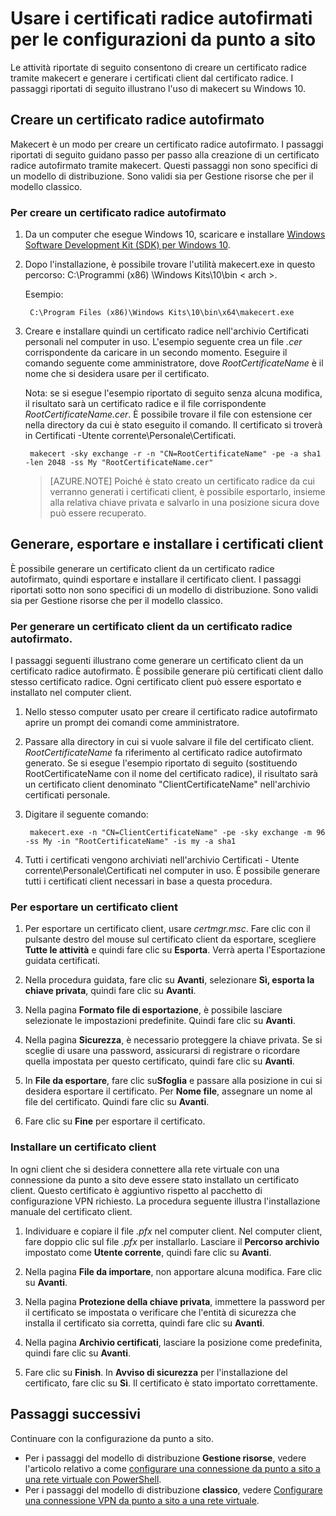 <properties 
   pageTitle="Creare certificati autofirmati per configurazioni cross-premise di gateway VPN da punto a sito con makecert | Microsoft Azure"
   description="Questo articolo contiene i passaggi per usare makecert e creare certificati radice autofirmati in Windows 10."
   services="vpn-gateway"
   documentationCenter="na"
   authors="cherylmc"
   manager="carmonm"
   editor=""
   tags="azure-resource-manager"/>
<tags 
   ms.service="vpn-gateway"
   ms.devlang="na"
   ms.topic="article"
   ms.tgt_pltfrm="na"
   ms.workload="infrastructure-services"
   ms.date="04/26/2016"
   ms.author="cherylmc" />

# Usare i certificati radice autofirmati per le configurazioni da punto a sito

Le attività riportate di seguito consentono di creare un certificato radice tramite makecert e generare i certificati client dal certificato radice. I passaggi riportati di seguito illustrano l'uso di makecert su Windows 10.

## Creare un certificato radice autofirmato

Makecert è un modo per creare un certificato radice autofirmato. I passaggi riportati di seguito guidano passo per passo alla creazione di un certificato radice autofirmato tramite makecert. Questi passaggi non sono specifici di un modello di distribuzione. Sono validi sia per Gestione risorse che per il modello classico.

### Per creare un certificato radice autofirmato

1. Da un computer che esegue Windows 10, scaricare e installare [Windows Software Development Kit (SDK) per Windows 10](https://dev.windows.com/it-IT/downloads/windows-10-sdk).

2. Dopo l'installazione, è possibile trovare l'utilità makecert.exe in questo percorso: C:\\Programmi (x86) \\Windows Kits\\10\\bin < arch >.
		
	Esempio:
	
		C:\Program Files (x86)\Windows Kits\10\bin\x64\makecert.exe

3. Creare e installare quindi un certificato radice nell'archivio Certificati personali nel computer in uso. L'esempio seguente crea un file *.cer* corrispondente da caricare in un secondo momento. Eseguire il comando seguente come amministratore, dove *RootCertificateName* è il nome che si desidera usare per il certificato.

	Nota: se si esegue l'esempio riportato di seguito senza alcuna modifica, il risultato sarà un certificato radice e il file corrispondente *RootCertificateName.cer*. È possibile trovare il file con estensione cer nella directory da cui è stato eseguito il comando. Il certificato si troverà in Certificati -Utente corrente\\Personale\\Certificati.

    	makecert -sky exchange -r -n "CN=RootCertificateName" -pe -a sha1 -len 2048 -ss My "RootCertificateName.cer"

	>[AZURE.NOTE] Poiché è stato creato un certificato radice da cui verranno generati i certificati client, è possibile esportarlo, insieme alla relativa chiave privata e salvarlo in una posizione sicura dove può essere recuperato.

## Generare, esportare e installare i certificati client

È possibile generare un certificato client da un certificato radice autofirmato, quindi esportare e installare il certificato client. I passaggi riportati sotto non sono specifici di un modello di distribuzione. Sono validi sia per Gestione risorse che per il modello classico.

### Per generare un certificato client da un certificato radice autofirmato.

I passaggi seguenti illustrano come generare un certificato client da un certificato radice autofirmato. È possibile generare più certificati client dallo stesso certificato radice. Ogni certificato client può essere esportato e installato nel computer client.

1. Nello stesso computer usato per creare il certificato radice autofirmato aprire un prompt dei comandi come amministratore.

2. Passare alla directory in cui si vuole salvare il file del certificato client. *RootCertificateName* fa riferimento al certificato radice autofirmato generato. Se si esegue l'esempio riportato di seguito (sostituendo RootCertificateName con il nome del certificato radice), il risultato sarà un certificato client denominato "ClientCertificateName" nell'archivio certificati personale.

3. Digitare il seguente comando:

    	makecert.exe -n "CN=ClientCertificateName" -pe -sky exchange -m 96 -ss My -in "RootCertificateName" -is my -a sha1

4. Tutti i certificati vengono archiviati nell'archivio Certificati - Utente corrente\\Personale\\Certificati nel computer in uso. È possibile generare tutti i certificati client necessari in base a questa procedura.

### Per esportare un certificato client

1. Per esportare un certificato client, usare *certmgr.msc*. Fare clic con il pulsante destro del mouse sul certificato client da esportare, scegliere **Tutte le attività** e quindi fare clic su **Esporta**. Verrà aperta l'Esportazione guidata certificati.

2. Nella procedura guidata, fare clic su **Avanti**, selezionare **Sì, esporta la chiave privata**, quindi fare clic su **Avanti**.

3. Nella pagina **Formato file di esportazione**, è possibile lasciare selezionate le impostazioni predefinite. Quindi fare clic su **Avanti**.
 
4. Nella pagina **Sicurezza**, è necessario proteggere la chiave privata. Se si sceglie di usare una password, assicurarsi di registrare o ricordare quella impostata per questo certificato, quindi fare clic su **Avanti**.

5. In **File da esportare**, fare clic su**Sfoglia** e passare alla posizione in cui si desidera esportare il certificato. Per **Nome file**, assegnare un nome al file del certificato. Quindi fare clic su **Avanti**.

6. Fare clic su **Fine** per esportare il certificato.

### Installare un certificato client

In ogni client che si desidera connettere alla rete virtuale con una connessione da punto a sito deve essere stato installato un certificato client. Questo certificato è aggiuntivo rispetto al pacchetto di configurazione VPN richiesto. La procedura seguente illustra l'installazione manuale del certificato client.

1. Individuare e copiare il file *.pfx* nel computer client. Nel computer client, fare doppio clic sul file *.pfx* per installarlo. Lasciare il **Percorso archivio** impostato come **Utente corrente**, quindi fare clic su **Avanti**.

2. Nella pagina **File da importare**, non apportare alcuna modifica. Fare clic su **Avanti**.

3. Nella pagina **Protezione della chiave privata**, immettere la password per il certificato se impostata o verificare che l'entità di sicurezza che installa il certificato sia corretta, quindi fare clic su **Avanti**.

4. Nella pagina **Archivio certificati**, lasciare la posizione come predefinita, quindi fare clic su **Avanti**.

5. Fare clic su **Finish**. In **Avviso di sicurezza** per l'installazione del certificato, fare clic su **Sì**. Il certificato è stato importato correttamente.

## Passaggi successivi

Continuare con la configurazione da punto a sito.

- Per i passaggi del modello di distribuzione **Gestione risorse**, vedere l'articolo relativo a come [configurare una connessione da punto a sito a una rete virtuale con PowerShell](vpn-gateway-howto-point-to-site-rm-ps.md). 
- Per i passaggi del modello di distribuzione **classico**, vedere [Configurare una connessione VPN da punto a sito a una rete virtuale](vpn-gateway-point-to-site-create.md).

<!---HONumber=AcomDC_0427_2016-->